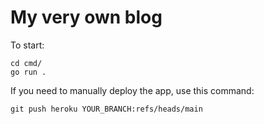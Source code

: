 # My very own blog

To start: 

```
cd cmd/
go run .
```

If you need to manually deploy the app, use this command:
```
git push heroku YOUR_BRANCH:refs/heads/main
```
